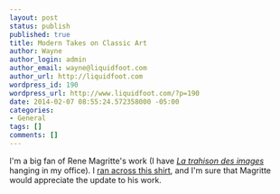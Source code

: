 ```yaml
---
layout: post
status: publish
published: true
title: Modern Takes on Classic Art
author: Wayne
author_login: admin
author_email: wayne@liquidfoot.com
author_url: http://liquidfoot.com
wordpress_id: 190
wordpress_url: http://www.liquidfoot.com/?p=190
date: 2014-02-07 08:55:24.572358000 -05:00
categories:
- General
tags: []
comments: []
---
```

I'm a big fan of Rene Magritte's work (I have <a href="http://en.wikipedia.org/wiki/Image:MagrittePipe.jpg"><em>La trahison des images</em></a> hanging in my office). I <a href="http://www.threadless.com/product/543/This_is_not_a_Pipe#zoom">ran across this shirt</a>, and I'm sure that Magritte would appreciate the update to his work.

